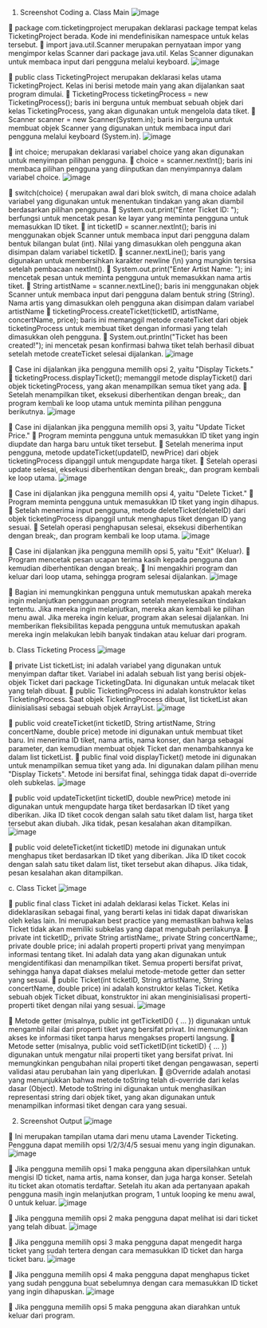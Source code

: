 1.	Screenshot Coding
a.	Class Main
 ![image](https://github.com/cherrysober/ticketing-program/assets/116480927/21b7cc99-5473-491b-9139-cee497acf67b)

	package com.ticketingproject merupakan deklarasi package tempat kelas TicketingProject berada. Kode ini mendefinisikan namespace untuk kelas tersebut.
	import java.util.Scanner merupakan pernyataan impor yang mengimpor kelas Scanner dari package java.util. Kelas Scanner digunakan untuk membaca input dari pengguna melalui keyboard.
![image](https://github.com/cherrysober/ticketing-program/assets/116480927/b8ffc4e7-21de-466e-97de-44be414f1394)

 
	public class TicketingProject merupakan deklarasi kelas utama TicketingProject. Kelas ini berisi metode main yang akan dijalankan saat program dimulai.
	TicketingProcess ticketingProcess = new TicketingProcess(); baris ini berguna untuk membuat sebuah objek dari kelas TicketingProcess, yang akan digunakan untuk mengelola data tiket.
	Scanner scanner = new Scanner(System.in); baris ini berguna untuk membuat objek Scanner yang digunakan untuk membaca input dari pengguna melalui keyboard (System.in).
![image](https://github.com/cherrysober/ticketing-program/assets/116480927/28b03207-a784-4df2-99d0-76a4cdc2b668)

 
	int choice; merupakan deklarasi variabel choice yang akan digunakan untuk menyimpan pilihan pengguna.
	choice = scanner.nextInt(); baris ini membaca pilihan pengguna yang diinputkan dan menyimpannya dalam variabel choice.
![image](https://github.com/cherrysober/ticketing-program/assets/116480927/55d3e031-0fbf-409f-8549-e0dd6df7de2a)

 
	switch(choice) { merupakan awal dari blok switch, di mana choice adalah variabel yang digunakan untuk menentukan tindakan yang akan diambil berdasarkan pilihan pengguna.
	System.out.print("Enter Ticket ID: "); berfungsi untuk mencetak pesan ke layar yang meminta pengguna untuk memasukkan ID tiket.
	int ticketID = scanner.nextInt(); baris ini menggunakan objek Scanner untuk membaca input dari pengguna dalam bentuk bilangan bulat (int). Nilai yang dimasukkan oleh pengguna akan disimpan dalam variabel ticketID.
	scanner.nextLine(); baris yang digunakan untuk membersihkan karakter newline (\n) yang mungkin tersisa setelah pembacaan nextInt(). 
	System.out.print("Enter Artist Name: ");  ini mencetak pesan untuk meminta pengguna untuk memasukkan nama artis tiket.
	String artistName = scanner.nextLine(); baris ini menggunakan objek Scanner untuk membaca input dari pengguna dalam bentuk string (String). Nama artis yang dimasukkan oleh pengguna akan disimpan dalam variabel artistName
	ticketingProcess.createTicket(ticketID, artistName, concertName, price); baris ini memanggil metode createTicket dari objek ticketingProcess untuk membuat tiket dengan informasi yang telah dimasukkan oleh pengguna.
	System.out.println("Ticket has been created!"); ini mencetak pesan konfirmasi bahwa tiket telah berhasil dibuat setelah metode createTicket selesai dijalankan.
![image](https://github.com/cherrysober/ticketing-program/assets/116480927/4d8ff7fd-cc2e-4fc9-acdd-4724caad9e86)

 
	Case ini dijalankan jika pengguna memilih opsi 2, yaitu "Display Tickets."
	ticketingProcess.displayTicket(); memanggil metode displayTicket() dari objek ticketingProcess, yang akan menampilkan semua tiket yang ada.
	Setelah menampilkan tiket, eksekusi diberhentikan dengan break;, dan program kembali ke loop utama untuk meminta pilihan pengguna berikutnya.
![image](https://github.com/cherrysober/ticketing-program/assets/116480927/f5480f58-d888-46b9-952e-0f99e2e6c5c4)

 
	Case ini dijalankan jika pengguna memilih opsi 3, yaitu "Update Ticket Price."
	Program meminta pengguna untuk memasukkan ID tiket yang ingin diupdate dan harga baru untuk tiket tersebut.
	Setelah menerima input pengguna, metode updateTicket(updateID, newPrice) dari objek ticketingProcess dipanggil untuk mengupdate harga tiket.
	Setelah operasi update selesai, eksekusi diberhentikan dengan break;, dan program kembali ke loop utama.
![image](https://github.com/cherrysober/ticketing-program/assets/116480927/f58a6fe8-9c8a-4aac-bef9-e26ab3b9b11e)

 
	Case ini dijalankan jika pengguna memilih opsi 4, yaitu "Delete Ticket."
	Program meminta pengguna untuk memasukkan ID tiket yang ingin dihapus.
	Setelah menerima input pengguna, metode deleteTicket(deleteID) dari objek ticketingProcess dipanggil untuk menghapus tiket dengan ID yang sesuai.
	Setelah operasi penghapusan selesai, eksekusi diberhentikan dengan break;, dan program kembali ke loop utama.
![image](https://github.com/cherrysober/ticketing-program/assets/116480927/82f23501-765a-43be-a64f-c023c95126f2)

 
	Case ini dijalankan jika pengguna memilih opsi 5, yaitu "Exit" (Keluar).
	Program mencetak pesan ucapan terima kasih kepada pengguna dan kemudian diberhentikan dengan break;.
	Ini mengakhiri program dan keluar dari loop utama, sehingga program selesai dijalankan.
![image](https://github.com/cherrysober/ticketing-program/assets/116480927/c3adec19-b724-4af4-bce2-feb734b565bd)

 
	Bagian ini memungkinkan pengguna untuk memutuskan apakah mereka ingin melanjutkan penggunaan program setelah menyelesaikan tindakan tertentu. Jika mereka ingin melanjutkan, mereka akan kembali ke pilihan menu awal. Jika mereka ingin keluar, program akan selesai dijalankan. Ini memberikan fleksibilitas kepada pengguna untuk memutuskan apakah mereka ingin melakukan lebih banyak tindakan atau keluar dari program.

b.	Class Ticketing Process
![image](https://github.com/cherrysober/ticketing-program/assets/116480927/73ef317f-9c31-4347-8076-99b2035881f0)
 
	private List<Ticket> ticketList; ini adalah variabel yang digunakan untuk menyimpan daftar tiket. Variabel ini adalah sebuah list yang berisi objek-objek Ticket dari package TicketingData. Ini digunakan untuk melacak tiket yang telah dibuat.
	public TicketingProcess ini adalah konstruktor kelas TicketingProcess. Saat objek TicketingProcess dibuat, list ticketList akan diinisialisasi sebagai sebuah objek ArrayList.
![image](https://github.com/cherrysober/ticketing-program/assets/116480927/40f97460-062d-443c-8c97-177200412be1)

 
	public void createTicket(int ticketID, String artistName, String concertName, double price)  metode ini digunakan untuk membuat tiket baru. Ini menerima ID tiket, nama artis, nama konser, dan harga sebagai parameter, dan kemudian membuat objek Ticket dan menambahkannya ke dalam list ticketList.
	public final void displayTicket() metode ini digunakan untuk menampilkan semua tiket yang ada. Ini digunakan dalam pilihan menu "Display Tickets". Metode ini bersifat final, sehingga tidak dapat di-override oleh subkelas.
![image](https://github.com/cherrysober/ticketing-program/assets/116480927/07c71e54-bedd-402e-b8b7-22dbf3a47b46)

 
	public void updateTicket(int ticketID, double newPrice) metode ini digunakan untuk mengupdate harga tiket berdasarkan ID tiket yang diberikan. Jika ID tiket cocok dengan salah satu tiket dalam list, harga tiket tersebut akan diubah. Jika tidak, pesan kesalahan akan ditampilkan.
![image](https://github.com/cherrysober/ticketing-program/assets/116480927/10241629-066c-4a0a-8923-2b4de0f1d6f2)


 
	public void deleteTicket(int ticketID) metode ini digunakan untuk menghapus tiket berdasarkan ID tiket yang diberikan. Jika ID tiket cocok dengan salah satu tiket dalam list, tiket tersebut akan dihapus. Jika tidak, pesan kesalahan akan ditampilkan.

c.	Class Ticket
![image](https://github.com/cherrysober/ticketing-program/assets/116480927/2e13256e-ad62-4b01-b2c6-6dc2344651ac)
 

	public final class Ticket ini adalah deklarasi kelas Ticket. Kelas ini dideklarasikan sebagai final, yang berarti kelas ini tidak dapat diwariskan oleh kelas lain. Ini merupakan best practice yang memastikan bahwa kelas Ticket tidak akan memiliki subkelas yang dapat mengubah perilakunya.
	private int ticketID;, private String artistName;, private String concertName;, private double price; ini adalah properti properti privat yang menyimpan informasi tentang tiket. Ini adalah data yang akan digunakan untuk mengidentifikasi dan menampilkan tiket. Semua properti bersifat privat, sehingga hanya dapat diakses melalui metode-metode getter dan setter yang sesuai.
	public Ticket(int ticketID, String artistName, String concertName, double price) ini adalah konstruktor kelas Ticket. Ketika sebuah objek Ticket dibuat, konstruktor ini akan menginisialisasi properti-properti tiket dengan nilai yang sesuai.
![image](https://github.com/cherrysober/ticketing-program/assets/116480927/0e473b4f-dbbb-4a55-97d2-a04a6b9d3b3c)

 
	Metode getter (misalnya, public int getTicketID() { ... }) digunakan untuk mengambil nilai dari properti tiket yang bersifat privat. Ini memungkinkan akses ke informasi tiket tanpa harus mengakses properti langsung.
	Metode setter (misalnya, public void setTicketID(int ticketID) { ... }) digunakan untuk mengatur nilai properti tiket yang bersifat privat. Ini memungkinkan pengubahan nilai properti tiket dengan pengawasan, seperti validasi atau perubahan lain yang diperlukan.
	@Override adalah anotasi yang menunjukkan bahwa metode toString telah di-override dari kelas dasar (Object). Metode toString ini digunakan untuk menghasilkan representasi string dari objek tiket, yang akan digunakan untuk menampilkan informasi tiket dengan cara yang sesuai.








2.	Screenshot Output
 ![image](https://github.com/cherrysober/ticketing-program/assets/116480927/4c11340e-ee4f-4dc7-9a5e-1820d3ebf027)

	Ini merupakan tampilan utama dari menu utama Lavender Ticketing. Pengguna dapat memilih opsi 1/2/3/4/5 sesuai menu yang ingin digunakan.
![image](https://github.com/cherrysober/ticketing-program/assets/116480927/f9067de8-d662-4712-bf00-001173dd78b1)

 
	Jika pengguna memilih opsi 1 maka pengguna akan dipersilahkan untuk mengisi ID ticket, nama artis, nama konser, dan juga harga konser. Setelah itu ticket akan otomatis terdaftar. Setelah itu akan ada pertanyaan apakah pengguna masih ingin melanjutkan program, 1 untuk looping ke menu awal, 0 untuk keluar.
![image](https://github.com/cherrysober/ticketing-program/assets/116480927/20f7094c-eda9-4857-9b57-e1d1c3340a59)



 
	Jika pengguna memilih opsi 2 maka pengguna dapat melihat isi dari ticket yang telah dibuat.
![image](https://github.com/cherrysober/ticketing-program/assets/116480927/9c2df202-827b-4121-95c1-d6d8b57d23bc)

 
	Jika pengguna memilih opsi 3 maka pengguna dapat mengedit harga ticket yang sudah tertera dengan cara memasukkan ID ticket dan harga ticket baru.
![image](https://github.com/cherrysober/ticketing-program/assets/116480927/4c100fe0-8add-43a3-85ba-9349fd022f7f)

 
	Jika pengguna memilih opsi 4 maka pengguna dapat menghapus ticket yang sudah pengguna buat sebelumnya dengan cara memasukkan ID ticket yang ingin dihapuskan.
![image](https://github.com/cherrysober/ticketing-program/assets/116480927/ec0a1ba7-d4e7-42e6-ae22-057a77d4c713)



 
	Jika pengguna memilih opsi 5 maka pengguna akan diarahkan untuk keluar dari program.
